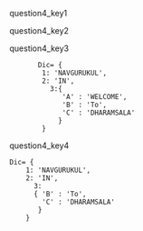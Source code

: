 question4_key1




question4_key2


question4_key3
```
       Dic= {
        1: 'NAVGURUKUL',
        2: 'IN',  
          3:{    
             'A' : 'WELCOME',
             'B' : 'To',
             'C' : 'DHARAMSALA'
            }
        }
```
 
question4_key4
```
Dic= {
    1: 'NAVGURUKUL',
    2: 'IN',  
      3:
      { 'B' : 'To',
        'C' : 'DHARAMSALA'
       }
    }
```
